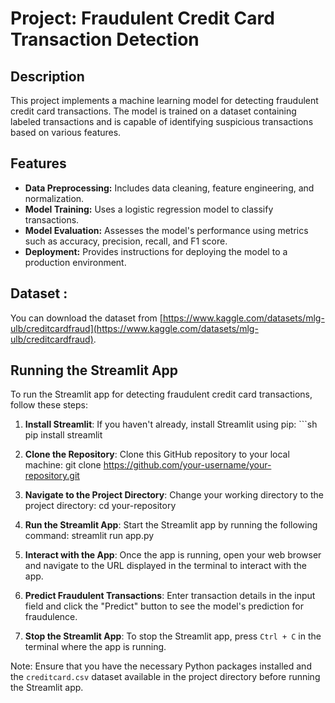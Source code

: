 # Project: Fraudulent Credit Card Transaction Detection

## Description
This project implements a machine learning model for detecting fraudulent credit card transactions. The model is trained on a dataset containing labeled transactions and is capable of identifying suspicious transactions based on various features.

## Features
- **Data Preprocessing:** Includes data cleaning, feature engineering, and normalization.
- **Model Training:** Uses a logistic regression model to classify transactions.
- **Model Evaluation:** Assesses the model's performance using metrics such as accuracy, precision, recall, and F1 score.
- **Deployment:** Provides instructions for deploying the model to a production environment.

## Dataset :
You can download the dataset from [https://www.kaggle.com/datasets/mlg-ulb/creditcardfraud](https://www.kaggle.com/datasets/mlg-ulb/creditcardfraud).

## Running the Streamlit App

To run the Streamlit app for detecting fraudulent credit card transactions, follow these steps:

1. **Install Streamlit**: If you haven't already, install Streamlit using pip:   ```sh pip install streamlit


 
2. **Clone the Repository**: Clone this GitHub repository to your local machine: git clone https://github.com/your-username/your-repository.git
  
3. **Navigate to the Project Directory**: Change your working directory to the project directory: cd your-repository


   
4. **Run the Streamlit App**: Start the Streamlit app by running the following command:  streamlit run app.py

5. **Interact with the App**: Once the app is running, open your web browser and navigate to the URL displayed in the terminal to interact with the app.

6. **Predict Fraudulent Transactions**: Enter transaction details in the input field and click the "Predict" button to see the model's prediction for fraudulence.

7. **Stop the Streamlit App**: To stop the Streamlit app, press `Ctrl + C` in the terminal where the app is running.

Note: Ensure that you have the necessary Python packages installed and the `creditcard.csv` dataset available in the project directory before running the Streamlit app.





   


